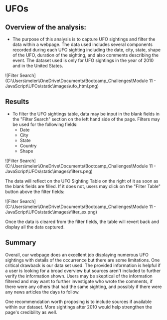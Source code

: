 # UFOs

## Overview of the analysis:

- The purpose of this analysis is to capture UFO sightings and filter the data within a webpage. The data used includes several components recorded during each UFO sighting including the date, city, state, shape of the UFO, duration of the sighting, and also comments describing the event. The dataset used is only for UFO sightings in the year of 2010 and in the United States.

![Filter Search](C:\Users\melen\OneDrive\Documents\Bootcamp_Challenges\Module 11 - JavaScript\UFOs\static\images\ufo_html.png)

## Results

- To filter the UFO sightings table, data may be input in the blank fields in the "Filter Search" section on the left hand side of the page. Filters may be used for the following fields:
    - Date
    - City
    - State
    - Country
    - Shape

![Filter Search](C:\Users\melen\OneDrive\Documents\Bootcamp_Challenges\Module 11 - JavaScript\UFOs\static\images\filters.png)

The data will reflect on the UFO Sighting Table on the right of it as soon as the blank fields are filled. If it does not, users may click on the "Filter Table" button above the filter fields:

![Filter Search](C:\Users\melen\OneDrive\Documents\Bootcamp_Challenges\Module 11 - JavaScript\UFOs\static\images\filter_ex.png)

Once the data is cleared from the filter fields, the table will revert back and display all the data captured.

## Summary

Overall, our webpage does an excellent job displaying numerous UFO sightings with details of the occurrence but there are some limitations. One critical drawback is our data set used. The provided information is helpful if a user is looking for a broad overview but sources aren't included to further verify the information shown. Users may be skeptical of the information filtered and may want to further investigate who wrote the comments, if there were any others that had the same sighting, and possibly if there were any news articles the days to follow.

One recommendation worth proposing is to include sources if available within our dataset. More sightings after 2010 would help strengthen the page's credibility as well. 
